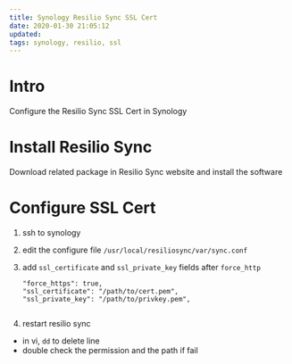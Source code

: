```yaml
---
title: Synology Resilio Sync SSL Cert
date: 2020-01-30 21:05:12
updated:
tags: synology, resilio, ssl
---
```

# Intro
Configure the Resilio Sync SSL Cert in Synology

# Install Resilio Sync
Download related package in Resilio Sync website and install the software

# Configure SSL Cert
1. ssh to synology
1. edit the configure file
    `/usr/local/resiliosync/var/sync.conf`
1. add `ssl_certificate` and `ssl_private_key` fields after `force_http`
    
    ```
    "force_https": true,
    "ssl_certificate": "/path/to/cert.pem",
    "ssl_private_key": "/path/to/privkey.pem",
            
    ```
1. restart resilio sync

* in vi, `dd` to delete line
* double check the permission and the path if fail
